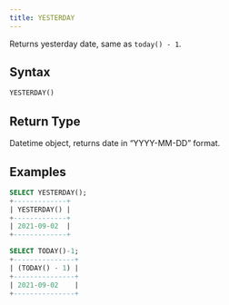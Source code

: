 ```yaml
---
title: YESTERDAY
---
```


Returns yesterday date, same as `today() - 1`.

## Syntax

```sql
YESTERDAY()
```

## Return Type

Datetime object, returns date in “YYYY-MM-DD” format.

## Examples

```sql
SELECT YESTERDAY();
+-------------+
| YESTERDAY() |
+-------------+
| 2021-09-02  |
+-------------+

SELECT TODAY()-1;
+---------------+
| (TODAY() - 1) |
+---------------+
| 2021-09-02    |
+---------------+
```
